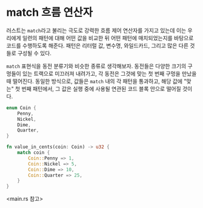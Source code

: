 # match 흐름 연산자

러스트는 `match`라고 불리는 극도로 강력한 흐름 제어 연산자를 가지고 있는데 이는 우리에게 일련의 패턴에 대해 어떤 값을 비교한 뒤 어떤 패턴에 매치되었는지를 바탕으로 코드를 수행하도록 해준다. 패턴은 리터럴 값, 변수명, 와일드카드, 그리고 많은 다른 것들로 구성될 수 있다. 

`match` 표현식을 동전 분류기와 비슷한 종류로 생각해보자. 동전들은 다양한 크기의 구멍들이 있는 트랙으로 미끄러져 내려가고, 각 동전은 그것에 맞는 첫 번째 구멍을 만났을 때 떨어진다. 동일한 방식으로, 값들은 `match` 내의 각 패턴을 통과하고, 해당 값에 "맞는" 첫 번째 패턴에서, 그 값은 실행 중에 사용될 연관된 코드 블록 안으로 떨어질 것이다.

```rust
enum Coin {
    Penny,
    Nickel,
    Dime,
    Quarter,
}

fn value_in_cents(coin: Coin) -> u32 {
    match coin {
        Coin::Penny => 1,
        Coin::Nickel => 5,
        Coin::Dime => 10,
        Coin::Quarter => 25,
    }
}
```

<main.rs 참고>